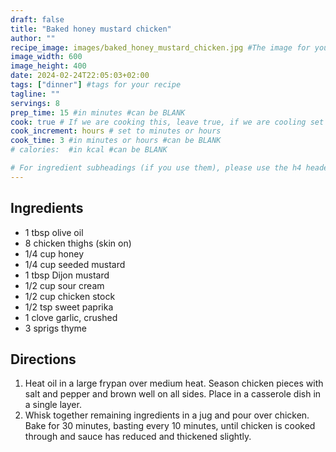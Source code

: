 ```yaml
---
draft: false
title: "Baked honey mustard chicken"
author: ""
recipe_image: images/baked_honey_mustard_chicken.jpg #The image for your recipe
image_width: 600
image_height: 400
date: 2024-02-24T22:05:03+02:00
tags: ["dinner"] #tags for your recipe
tagline: ""
servings: 8
prep_time: 15 #in minutes #can be BLANK
cook: true # If we are cooking this, leave true, if we are cooling set to false
cook_increment: hours # set to minutes or hours
cook_time: 3 #in minutes or hours #can be BLANK
# calories:  #in kcal #can be BLANK

# For ingredient subheadings (if you use them), please use the h4 header.  For print view I have those elements targeted
---
```



## Ingredients

- 1 tbsp olive oil
- 8 chicken thighs (skin on)
- 1/4 cup honey
- 1/4 cup seeded mustard
- 1 tbsp Dijon mustard
- 1/2 cup sour cream
- 1/2 cup chicken stock
- 1/2 tsp sweet paprika
- 1 clove garlic, crushed
- 3 sprigs thyme

## Directions

1. Heat oil in a large frypan over medium heat. Season chicken pieces with salt and pepper and brown well on all sides. Place in a casserole dish in a single layer.
2. Whisk together remaining ingredients in a jug and pour over chicken. Bake for 30 minutes, basting every 10 minutes, until chicken is cooked through and sauce has reduced and thickened slightly.